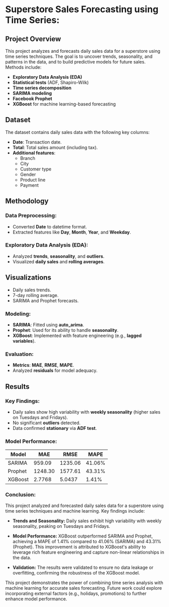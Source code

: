 # Superstore Sales Forecasting using Time Series:

## **Project Overview**

This project analyzes and forecasts daily sales data for a superstore using time series techniques. The goal is to uncover trends, seasonality, and patterns in the data, and to build predictive models for future sales. Methods include:

- **Exploratory Data Analysis (EDA)**
- **Statistical tests** (ADF, Shapiro-Wilk)
- **Time series decomposition**
- **SARIMA modeling**
- **Facebook Prophet**
- **XGBoost** for machine learning-based forecasting

## **Dataset**

The dataset contains daily sales data with the following key columns:

- **Date**: Transaction date.
- **Total**: Total sales amount (including tax).
- **Additional features**:
  - Branch
  - City
  - Customer type
  - Gender
  - Product line
  - Payment

## **Methodology**

### **Data Preprocessing**:
- Converted **Date** to datetime format.
- Extracted features like **Day**, **Month**, **Year**, and **Weekday**.

### **Exploratory Data Analysis (EDA)**:
- Analyzed **trends**, **seasonality**, and **outliers**.
- Visualized **daily sales** and **rolling averages**.

## **Visualizations**
- Daily sales trends.
- 7-day rolling average.
- SARIMA and Prophet forecasts.

### **Modeling**:
- **SARIMA**: Fitted using **auto_arima**.
- **Prophet**: Used for its ability to handle **seasonality**.
- **XGBoost**: Implemented with feature engineering (e.g., **lagged variables**).

### **Evaluation**:
- **Metrics**: **MAE**, **RMSE**, **MAPE**.
- Analyzed **residuals** for model adequacy.

## **Results**

### **Key Findings**:
- Daily sales show high variability with **weekly seasonality** (higher sales on Tuesdays and Fridays).
- No significant **outliers** detected.
- Data confirmed **stationary** via **ADF test**.

### **Model Performance**:

| Model   | MAE | RMSE | MAPE |
|---------|-----|------|------|
| SARIMA  | 959.09  | 1235.06    |  41.06%   |
| Prophet | 1248.30   | 1577.61    | 43.31%   | 
| XGBoost | 2.7768   | 5.0437    | 1.41%   |

### **Conclusion**:
This project analyzed and forecasted daily sales data for a superstore using time series techniques and machine learning. Key findings include:

- **Trends and Seasonality:** Daily sales exhibit high variability with weekly seasonality, peaking on Tuesdays and Fridays.

- **Model Performance:** XGBoost outperformed SARIMA and Prophet, achieving a MAPE of 1.41% compared to 41.06% (SARIMA) and 43.31% (Prophet). This improvement is attributed to XGBoost's ability to leverage rich feature engineering and capture non-linear relationships in the data.

- **Validation:** The results were validated to ensure no data leakage or overfitting, confirming the robustness of the XGBoost model.

This project demonstrates the power of combining time series analysis with machine learning for accurate sales forecasting. Future work could explore incorporating external factors (e.g., holidays, promotions) to further enhance model performance.
